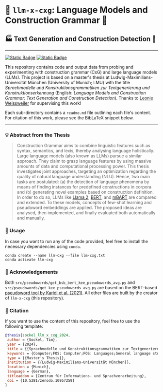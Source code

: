 # 🦙 `llm-x-cxg`: Language Models and Construction Grammar 📖
## 🏭 Text Generation and Construction Detection 👀

---

[![Static Badge](https://zenodo.org/badge/DOI/10.5281/zenodo.10957260.svg)](https://doi.org/10.5281/zenodo.10957259/)
[![Static Badge](https://img.shields.io/badge/license-CC--4.0--BY-lightgrey.svg)](https://creativecommons.org/licenses/by/4.0/legalcode)

This repository contains code and output data from probing and experimenting with construction grammar (CxG) and large
language models (LLMs). This project is based on a master's thesis at Ludwig-Maximilians-Universität München 
(University of Munich; LMU) with the title _Sprachmodelle und Konstruktionsgrammatiken zur Textgenerierung und 
Konstruktionserkennung_ (English: _Language Models and Construction Grammar: Text Generation and Construction
Detection_). Thanks to [Leonie Weissweiler](https://github.com/LeonieWeissweiler/) for 
supervising this work!

Each sub-directory contains a `readme.md` file outlining each file's content. 
For citation of this work, please see the BibLaTeX snippet below.

---

### 💡 Abstract from the Thesis

> Construction Grammar aims to combine linguistic features such as syntax, semantics, and lexis, thereby analysing 
language holistically. Large language models (also known as LLMs) pursue a similar approach. They claim to grasp language 
features by using massive amounts of data and computational processing power. This thesis investigates joint approaches, 
targeting an optimization regarding the quality of natural language understanding (NLU). Hence, two main tasks are 
postulated: (a) the detection of language phenomena by means of finding instances for predefined constructions in 
corpora and (b) generating novel examples based on construction definition. In order to do so, LLMs like 
[Llama 2](https://huggingface.co/docs/transformers/model_doc/llama2), 
[BERT](https://huggingface.co/docs/transformers/model_doc/bert), 
and [mBART](https://huggingface.co/docs/transformers/model_doc/mbart) are compared and extended. To these models, 
concepts of few-shot learning and pseudoword embeddings are 
applied. The proposed ideas are analysed, then implemented, and finally evaluated both automatically and manually.


### 🤔 Usage

In case you want to run any of the code provided, feel free to install the necessary dependencies using `conda`.
```shell
conda create --name llm-cxg --file llm-cxg.txt
conda activate llm-cxg
```

### 🙏 Acknowledgements

Both `src/pseudowords/get_bsb_bert_kee_pseudowords_avg.py` and `src/pseudowords/get_kee_pseudowords_avg.py` are based 
on the BERT-based 
[pseudoword tool by Karidi et al. (2021)](https://github.com/tai314159/PWIBM-Putting-Words-in-Bert-s-Mouth). All
other files are built by the creator of `llm-x-cxg` (this repository).

### 📑 Citation

If you want to use the content of this repository, feel free to use the following template:

```bibtex
@thesis{sockel_llm_x_cxg_2024,
 author = {Sockel, Tim},
 year = {2024},
 title = {{Sprachmodelle und Konstruktionsgrammatiken zur Textgenerierung und Konstruktionserkennung}},
 keywords = {Computer;FOS: Computer;FOS: Languages;General language studies;information sciences;Linguistics;literature;Natural language processing},
 type = {{Master's Thesis}},
 institution = {{Ludwig-Maximilians-Universität München}},
 location = {Munich},
 language = {German},
 titleaddon = {Centrum für Informations- und Sprachverarbeitung},
 doi = {10.5281/zenodo.10957259}
}
```